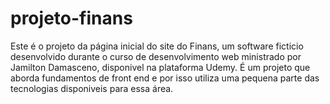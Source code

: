 # projeto-finans
Este é o projeto da página inicial do site do Finans, um software ficticio desenvolvido durante o curso de desenvolvimento web ministrado por Jamilton Damasceno, disponivel na plataforma Udemy.
É um projeto que aborda fundamentos de front end e por isso utiliza uma pequena parte das tecnologias disponiveis para essa área.
